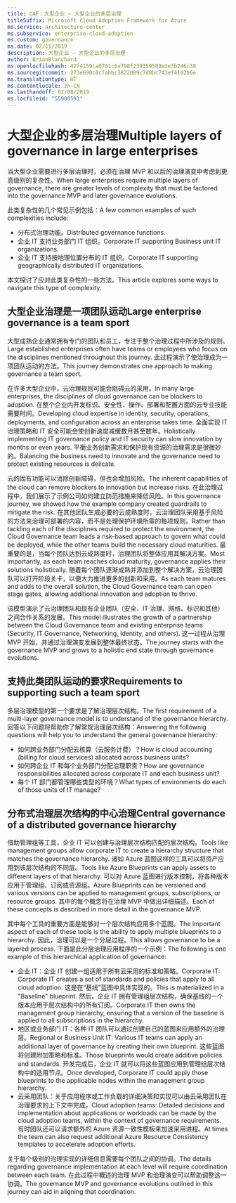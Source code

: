 ```yaml
---
title: CAF：大型企业 – 大型企业的多层治理
titleSuffix: Microsoft Cloud Adoption Framework for Azure
ms.service: architecture-center
ms.subservice: enterprise-cloud-adoption
ms.custom: governance
ms.date: 02/11/2019
description: 大型企业 – 大型企业的多层治理
author: BrianBlanchard
ms.openlocfilehash: 42f4159ca0701c6a798f239359509a3e3b246c38
ms.sourcegitcommit: 273e690c0cfabbc3822089c7d8bc743ef41d2b6e
ms.translationtype: HT
ms.contentlocale: zh-CN
ms.lasthandoff: 02/08/2019
ms.locfileid: "55900591"
---
```

# <a name="multiple-layers-of-governance-in-large-enterprises"></a><span data-ttu-id="72e11-103">大型企业的多层治理</span><span class="sxs-lookup"><span data-stu-id="72e11-103">Multiple layers of governance in large enterprises</span></span>

<span data-ttu-id="72e11-104">当大型企业需要进行多层治理时，必须在治理 MVP 和以后的治理演变中考虑到更高级别的复杂性。</span><span class="sxs-lookup"><span data-stu-id="72e11-104">When large enterprises require multiple layers of governance, there are greater levels of complexity that must be factored into the governance MVP and later governance evolutions.</span></span>

<span data-ttu-id="72e11-105">此类复杂性的几个常见示例包括：</span><span class="sxs-lookup"><span data-stu-id="72e11-105">A few common examples of such complexities include:</span></span>

- <span data-ttu-id="72e11-106">分布式治理功能。</span><span class="sxs-lookup"><span data-stu-id="72e11-106">Distributed governance functions.</span></span>
- <span data-ttu-id="72e11-107">企业 IT 支持业务部门 IT 组织。</span><span class="sxs-lookup"><span data-stu-id="72e11-107">Corporate IT supporting Business unit IT organizations.</span></span>
- <span data-ttu-id="72e11-108">企业 IT 支持按地理位置分布的 IT 组织。</span><span class="sxs-lookup"><span data-stu-id="72e11-108">Corporate IT supporting geographically distributed IT organizations.</span></span>

<span data-ttu-id="72e11-109">本文探讨了应对此类复杂性的一些方法。</span><span class="sxs-lookup"><span data-stu-id="72e11-109">This article explores some ways to navigate this type of complexity.</span></span>

## <a name="large-enterprise-governance-is-a-team-sport"></a><span data-ttu-id="72e11-110">大型企业治理是一项团队运动</span><span class="sxs-lookup"><span data-stu-id="72e11-110">Large enterprise governance is a team sport</span></span>

<span data-ttu-id="72e11-111">大型成熟企业通常拥有专门的团队和员工，专注于整个治理过程中所涉及的规则。</span><span class="sxs-lookup"><span data-stu-id="72e11-111">Large established enterprises often have teams or employees who focus on the disciplines mentioned throughout this journey.</span></span> <span data-ttu-id="72e11-112">此过程演示了使治理成为一项团队运动的方法。</span><span class="sxs-lookup"><span data-stu-id="72e11-112">This journey demonstrates one approach to making governance a team sport.</span></span>

<span data-ttu-id="72e11-113">在许多大型企业中，云治理规则可能会阻碍云的采用。</span><span class="sxs-lookup"><span data-stu-id="72e11-113">In many large enterprises, the disciplines of cloud governance can be blockers to adoption.</span></span> <span data-ttu-id="72e11-114">在整个企业内开发标识、安全性、操作、部署和配置方面的云专业技能需要时间。</span><span class="sxs-lookup"><span data-stu-id="72e11-114">Developing cloud expertise in identity, security, operations, deployments, and configuration across an enterprise takes time.</span></span> <span data-ttu-id="72e11-115">全面实现 IT 治理策略和 IT 安全可能会使创新速度减缓数月甚至数年。</span><span class="sxs-lookup"><span data-stu-id="72e11-115">Holistically implementing IT governance policy and IT security can slow innovation by months or even years.</span></span> <span data-ttu-id="72e11-116">平衡业务创新需求和保护现有资源的治理需求是很微妙的。</span><span class="sxs-lookup"><span data-stu-id="72e11-116">Balancing the business need to innovate and the governance need to protect existing resources is delicate.</span></span>

<span data-ttu-id="72e11-117">云的固有功能可以消除创新障碍，但也会增加风险。</span><span class="sxs-lookup"><span data-stu-id="72e11-117">The inherent capabilities of the cloud can remove blockers to innovation but increase risks.</span></span> <span data-ttu-id="72e11-118">在此治理过程中，我们展示了示例公司如何建立防范措施来降低风险。</span><span class="sxs-lookup"><span data-stu-id="72e11-118">In this governance journey, we showed how the example company created guardrails to mitigate the risk.</span></span> <span data-ttu-id="72e11-119">在其他团队生成必要的云成熟度时，云治理团队采用基于风险的方法来治理可部署的内容，而不是处理保护环境所需的每项规则。</span><span class="sxs-lookup"><span data-stu-id="72e11-119">Rather than tackling each of the disciplines required to protect the environment, the Cloud Governance team leads a risk-based approach to govern what could be deployed, while the other teams build the necessary cloud maturities.</span></span> <span data-ttu-id="72e11-120">最重要的是，当每个团队达到云成熟度时，治理团队将整体应用其解决方案。</span><span class="sxs-lookup"><span data-stu-id="72e11-120">Most importantly, as each team reaches cloud maturity, governance applies their solutions holistically.</span></span> <span data-ttu-id="72e11-121">随着每个团队逐渐成熟并添加到整个解决方案，云治理团队可以打开阶段关卡，以便大力推进更多的创新和采用。</span><span class="sxs-lookup"><span data-stu-id="72e11-121">As each team matures and adds to the overall solution, the Cloud Governance team can open stage gates, allowing additional innovation and adoption to thrive.</span></span>

<span data-ttu-id="72e11-122">该模型演示了云治理团队和现有企业团队（安全、IT 治理、网络、标识和其他）之间合作关系的发展。</span><span class="sxs-lookup"><span data-stu-id="72e11-122">This model illustrates the growth of a partnership between the Cloud Governance team and existing enterprise teams (Security, IT Governance, Networking, Identity, and others).</span></span> <span data-ttu-id="72e11-123">这一过程从治理 MVP 开始，并通过治理演变发展到整体最终状态。</span><span class="sxs-lookup"><span data-stu-id="72e11-123">The journey starts with the governance MVP and grows to a holistic end state through governance evolutions.</span></span>

## <a name="requirements-to-supporting-such-a-team-sport"></a><span data-ttu-id="72e11-124">支持此类团队运动的要求</span><span class="sxs-lookup"><span data-stu-id="72e11-124">Requirements to supporting such a team sport</span></span>

<span data-ttu-id="72e11-125">多层治理模型的第一个要求是了解治理层次结构。</span><span class="sxs-lookup"><span data-stu-id="72e11-125">The first requirement of a multi-layer governance model is to understand of the governance hierarchy.</span></span> <span data-ttu-id="72e11-126">回答以下问题将帮助你了解常规治理层次结构：</span><span class="sxs-lookup"><span data-stu-id="72e11-126">Answering the follownig questions will help you to understand the general governance hierarchy:</span></span>

- <span data-ttu-id="72e11-127">如何跨业务部门分配云核算（云服务计费）？</span><span class="sxs-lookup"><span data-stu-id="72e11-127">How is cloud accounting (billing for cloud services) allocated across business units?</span></span>
- <span data-ttu-id="72e11-128">如何跨企业 IT 和每个业务部门分配治理职责？</span><span class="sxs-lookup"><span data-stu-id="72e11-128">How are governance responsibilities allocated across corporate IT and each business unit?</span></span>
- <span data-ttu-id="72e11-129">每个 IT 部门都管理哪些类型的环境？</span><span class="sxs-lookup"><span data-stu-id="72e11-129">What types of environments do each of those units of IT manage?</span></span>

## <a name="central-governance-of-a-distributed-governance-hierarchy"></a><span data-ttu-id="72e11-130">分布式治理层次结构的中心治理</span><span class="sxs-lookup"><span data-stu-id="72e11-130">Central governance of a distributed governance hierarchy</span></span>

<span data-ttu-id="72e11-131">借助管理组等工具，企业 IT 可以创建与治理层次结构匹配的层次结构。</span><span class="sxs-lookup"><span data-stu-id="72e11-131">Tools like management groups allow corporate IT to create a hierarchy structure that matches the governance hierarchy.</span></span> <span data-ttu-id="72e11-132">诸如 Azure 蓝图这样的工具可以将资产应用到该层次结构的不同层。</span><span class="sxs-lookup"><span data-stu-id="72e11-132">Tools like Azure Blueprints can apply assets to different layers of that hierarchy.</span></span> <span data-ttu-id="72e11-133">可以对 Azure 蓝图进行版本控制，将各种版本应用于管理组、订阅或资源组。</span><span class="sxs-lookup"><span data-stu-id="72e11-133">Azure Blueprints can be versioned and various versions can be applied to management groups, subscriptions, or resource groups.</span></span> <span data-ttu-id="72e11-134">其中的每个概念将在治理 MVP 中做出详细描述。</span><span class="sxs-lookup"><span data-stu-id="72e11-134">Each of these concepts is described in more detail in the governance MVP.</span></span>

<span data-ttu-id="72e11-135">其中每个工具的重要方面是能够对一个层次结构应用多个蓝图。</span><span class="sxs-lookup"><span data-stu-id="72e11-135">The important aspect of each of these tools is the ability to apply multiple blueprints to a hierarchy.</span></span> <span data-ttu-id="72e11-136">因此，治理可以是一个分层过程。</span><span class="sxs-lookup"><span data-stu-id="72e11-136">This allows governance to be a layered process.</span></span> <span data-ttu-id="72e11-137">下面是此分层治理应用程序的一个示例：</span><span class="sxs-lookup"><span data-stu-id="72e11-137">The following is one example of this hierarchical application of governance:</span></span>

- <span data-ttu-id="72e11-138">企业 IT：企业 IT 创建一组适用于所有云采用的标准和策略。</span><span class="sxs-lookup"><span data-stu-id="72e11-138">Corporate IT: Corporate IT creates a set of standards and policies that apply to all cloud adoption.</span></span> <span data-ttu-id="72e11-139">这是在“基线”蓝图中具体实现的。</span><span class="sxs-lookup"><span data-stu-id="72e11-139">This is materialized in a "Baseline" blueprint.</span></span> <span data-ttu-id="72e11-140">然后，企业 IT 拥有管理组层次结构，确保基线的一个版本应用于层次结构中的所有订阅。</span><span class="sxs-lookup"><span data-stu-id="72e11-140">Corporate IT then owns the management group hierarchy, ensuring that a version of the baseline is applied to all subscriptions in the hierarchy.</span></span>
- <span data-ttu-id="72e11-141">地区或业务部门 IT：各种 IT 团队可以通过创建自己的蓝图来应用额外的治理层。</span><span class="sxs-lookup"><span data-stu-id="72e11-141">Regional or Business Unit IT: Various IT teams can apply an additional layer of governance by creating their own blueprint.</span></span> <span data-ttu-id="72e11-142">这些蓝图将创建附加策略和标准。</span><span class="sxs-lookup"><span data-stu-id="72e11-142">Those blueprints would create additive policies and standards.</span></span> <span data-ttu-id="72e11-143">开发完成后，企业 IT 就可以将这些蓝图应用到管理组层次结构中的适用节点。</span><span class="sxs-lookup"><span data-stu-id="72e11-143">Once developed, Corporate IT could apply those blueprints to the applicable nodes within the management group hierarchy.</span></span>
- <span data-ttu-id="72e11-144">云采用团队：关于应用程序或工作负载的详细决策和实现可以由云采用团队在治理要求的上下文中完成。</span><span class="sxs-lookup"><span data-stu-id="72e11-144">Cloud adoption teams: Detailed decisions and implementation about applications or workloads can be made by the cloud adoption teams, within the context of governance requirements.</span></span> <span data-ttu-id="72e11-145">有时团队还可以请求额外的 Azure 资源一致性模板来加速采用进程。</span><span class="sxs-lookup"><span data-stu-id="72e11-145">At times the team can also request additional Azure Resource Consistency templates to accelerate adoption efforts.</span></span>

<span data-ttu-id="72e11-146">关于每个级别的治理实现的详细信息需要每个团队之间的协调。</span><span class="sxs-lookup"><span data-stu-id="72e11-146">The details regarding governance implementation at each level will require coordination between each team.</span></span> <span data-ttu-id="72e11-147">在此过程中概述的治理 MVP 和治理演变可以帮助调整这一协调。</span><span class="sxs-lookup"><span data-stu-id="72e11-147">The governance MVP and governance evolutions outlined in this journey can aid in aligning that coordination.</span></span>
